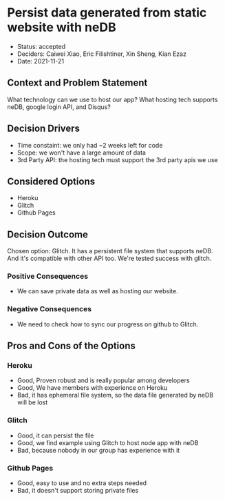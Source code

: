 # Persist data generated from static website with neDB

* Status: accepted  
* Deciders: Caiwei Xiao, Eric Filishtiner, Xin Sheng, Kian Ezaz  
* Date: 2021-11-21


## Context and Problem Statement

What technology can we use to host our app?
What hosting tech supports neDB, google login API, and Disqus?

## Decision Drivers 

* Time constaint: we only had ~2 weeks left for code
* Scope: we won't have a large amount of data
* 3rd Party API: the hosting tech must support the 3rd party apis we use

## Considered Options

* Heroku
* Glitch
* Github Pages

## Decision Outcome

Chosen option: Glitch. It has a persistent file system that supports neDB. And it's compatible with other API too. We're tested success with glitch.

### Positive Consequences <!-- optional -->

* We can save private data as well as hosting our website.

### Negative Consequences <!-- optional -->

* We need to check how to sync our progress on github to Glitch.

## Pros and Cons of the Options <!-- optional -->

### Heroku

* Good, Proven robust and is really popular among developers
* Good, We have members with experience on Heroku
* Bad, it has ephemeral file system, so the data file generated by neDB will be lost

### Glitch

* Good, it can persist the file
* Good, we find example using Glitch to host node app with neDB
* Bad, because nobody in our group has experience with it 

### Github Pages

* Good, easy to use and no extra steps needed
* Bad, it doesn't support storing private files